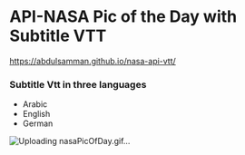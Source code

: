 # API-NASA Pic of the Day with Subtitle VTT

https://abdulsamman.github.io/nasa-api-vtt/

 
### Subtitle Vtt in three languages

- Arabic
- English
- German

![Uploading nasaPicOfDay.gif…]()
